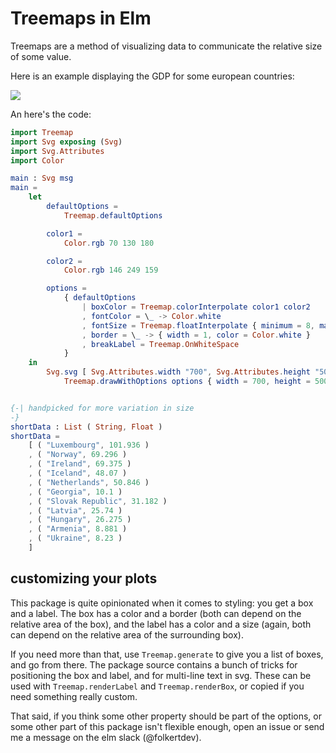 # Treemaps in Elm 

Treemaps are a method of visualizing data to communicate the relative size of some value.

Here is an example displaying the GDP for some european countries: 

<img style="max-width: 100%;" src="https://rawgit.com/folkertdev/elm-treemap/master/docs/smallEuropeanGDP.svg" />

An here's the code:

```elm
import Treemap
import Svg exposing (Svg)
import Svg.Attributes
import Color

main : Svg msg
main =
    let
        defaultOptions =
            Treemap.defaultOptions

        color1 =
            Color.rgb 70 130 180

        color2 =
            Color.rgb 146 249 159

        options =
            { defaultOptions
                | boxColor = Treemap.colorInterpolate color1 color2
                , fontColor = \_ -> Color.white
                , fontSize = Treemap.floatInterpolate { minimum = 8, maximum = 20 }
                , border = \_ -> { width = 1, color = Color.white }
                , breakLabel = Treemap.OnWhiteSpace
            }
    in
        Svg.svg [ Svg.Attributes.width "700", Svg.Attributes.height "500" ] <|
            Treemap.drawWithOptions options { width = 700, height = 500 } shortData


{-| handpicked for more variation in size
-}
shortData : List ( String, Float )
shortData =
    [ ( "Luxembourg", 101.936 )
    , ( "Norway", 69.296 )
    , ( "Ireland", 69.375 )
    , ( "Iceland", 48.07 )
    , ( "Netherlands", 50.846 )
    , ( "Georgia", 10.1 )
    , ( "Slovak Republic", 31.182 )
    , ( "Latvia", 25.74 )
    , ( "Hungary", 26.275 )
    , ( "Armenia", 8.881 )
    , ( "Ukraine", 8.23 )
    ]

```

## customizing your plots 

This package is quite opinionated when it comes to styling: you get a box and a label. 
The box has a color and a border (both can depend on the relative area of the box), and the label
has a color and a size (again, both can depend on the relative area of the surrounding box). 

If you need more than that, use `Treemap.generate` to give you a list of boxes, and go from there. 
The package source contains a bunch of tricks for positioning the box and label, and for 
multi-line text in svg. These can be used with `Treemap.renderLabel` and `Treemap.renderBox`, or copied
if you need something really custom.

That said, if you think some other property should be part of the options, or 
some other part of this package isn't flexible enough, open an issue or 
send me a message on the elm slack (@folkertdev). 
